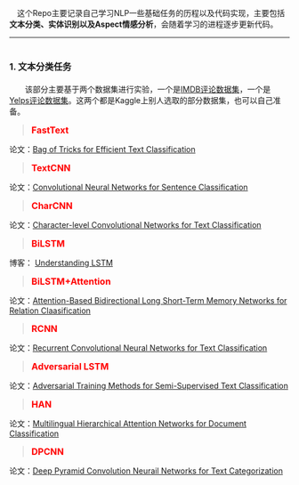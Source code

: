 &emsp;这个Repo主要记录自己学习NLP一些基础任务的历程以及代码实现，主要包括**文本分类、实体识别以及Aspect情感分析**，会随着学习的进程逐步更新代码。

---

# <font size=3>1. 文本分类任务</font>

&emsp;&emsp;该部分主要基于两个数据集进行实验，一个是[IMDB评论数据集](https://www.kaggle.com/oumaimahourrane/imdb-reviews)，一个是[Yelps评论数据集](https://www.kaggle.com/z5025122/yelp-csv#yelp_academic_dataset_review.csv)。这两个都是Kaggle上别人选取的部分数据集，也可以自己准备。



> <font size=3 color=red> **FastText**</font>

论文：[Bag of Tricks for Efficient Text Classification](https://arxiv.org/abs/1607.01759)



> <font size=3 color=red>**TextCNN**</font>

论文：[Convolutional Neural Networks for Sentence Classification](https://arxiv.org/abs/1408.5882)



> <font size=3 color=red>**CharCNN**</font>

论文：[Character-level Convolutional Networks for Text Classification](https://arxiv.org/abs/1509.01626)



> <font size=3 color=red>**BiLSTM**</font>

博客： [Understanding LSTM](https://colah.github.io/posts/2015-08-Understanding-LSTMs/)




> <font size=3 color=red>**BiLSTM+Attention**</font>

论文：[Attention-Based Bidirectional Long Short-Term Memory Networks for Relation Claasification](https://www.aclweb.org/anthology/P16-2034)



> <font size=3 color=red>**RCNN**</font>

论文：[Recurrent Convolutional Neural Networks for Text Classification](http://www.nlpr.ia.ac.cn/cip/~liukang/liukangPageFile/Recurrent%20Convolutional%20Neural%20Networks%20for%20Text%20Classification.pdf)




> <font size=3 color=red>**Adversarial LSTM**</font>

论文：[Adversarial Training Methods for Semi-Supervised Text Classification](https://arxiv.org/abs/1605.07725)



> <font size=3 color=red>**HAN**</font>

论文：[Multilingual Hierarchical Attention Networks for Document Classification](https://arxiv.org/pdf/1707.00896.pdf)



> <font size=3 color=red>**DPCNN**</font>

论文：[Deep Pyramid Convolution Neurail Networks for Text Categorization](https://ai.tencent.com/ailab/media/publications/ACL3-Brady.pdf)
